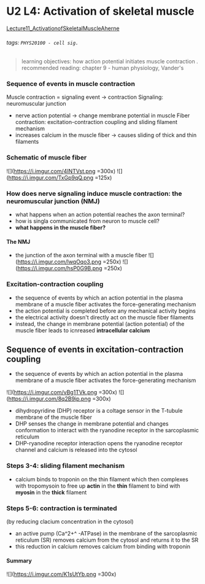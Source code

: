 # U2 L4: Activation of skeletal muscle
[Lecture11_ActivationofSkeletalMuscleAherne](https://brightspace.ucd.ie/d2l/le/content/157606/viewContent/1639488/View)
###### tags: `PHYS20100 - cell sig.`

> learning objectives: how action potential initiates muscle contraction
> .
> recommended reading: chapter 9 - human physiology, Vander's

### Sequence of events in muscle contraction
Muscle contraction = signaling event → contraction 
Signaling: neuromuscular junction
- nerve action potential → change membrane potential in muscle 
Fiber contraction: excitation-contraction coupling and sliding filament mechanism
- increases calcium in the muscle fiber → causes sliding of thick and thin filaments

### Schematic of muscle fiber
![](https://i.imgur.com/4INTVst.png =300x) ![](https://i.imgur.com/TxGp9qQ.png =125x)
 
### How does nerve signaling induce muscle contraction: the neuromuscular junction (NMJ)
- what happens when an action potential reaches the axon terminal?
- how is singla communicated from neuron to muscle cell?
- **what happens in the muscle fiber?**

#### The NMJ
- the junction of the axon terminal with a muscle fiber
![](https://i.imgur.com/lwqOqo3.png =250x) ![](https://i.imgur.com/hsP0G9B.png =250x)

### Excitation-contraction coupling
- the sequence of events by which an action potential in the plasma membrane of a muscle fiber activates the force-generating mechanism
- the action potential is completed before any mechanical activity begins
- the electrical activity doesn't directly act on the muscle fiber filaments
- instead, the change in membrane potential (action potential) of the muscle fiber leads to icnreased **intracellular calcium**

## Sequence of events in excitation-contraction coupling
- the sequence of events by which an action potential in the plasma membrane of a muscle fiber activates the force-generating mechanism

![](https://i.imgur.com/vBg1TVk.png =300x) ![](https://i.imgur.com/8q2B9ip.png =300x)
- dihydropyridine (DHP) receptor is a coltage sensor in the T-tubule membrane of the muscle fiber
- DHP senses the change in membrane potential and changes conformation to interact with the ryanodine receptor in the sarcoplasmic reticulum
- DHP-ryanodine receptor interaction opens the ryanodine receptor channel and calcium is released into the cytosol
### Steps 3-4: sliding filament mechanism
- calcium binds to troponin on the thin filament which then complexes with tropomysoin to free up **actin** in the **thin** filament to bind with **myosin** in the **thick** filament
### Steps 5-6: contraction is terminated
(by reducing clacium concentration in the cytosol)
- an active pump (Ca^2+^ -ATPase) in the membrane of the sarcoplasmic reticulum (SR) removes calcium from the cytosol and returns it to the SR
- this reduction in calcium removes calcium from binding with troponin

#### Summary
![](https://i.imgur.com/K1sUtYb.png =300x)

